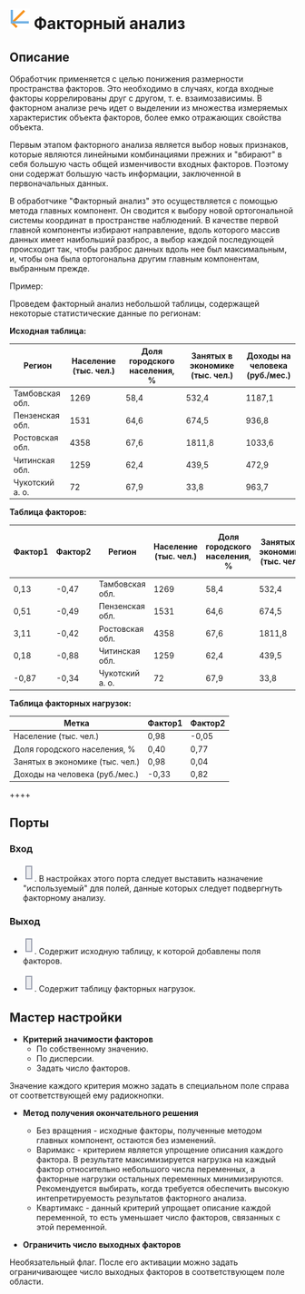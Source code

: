 # ![ ](../../media/app/icons/component_18/component_default-07.svg) Факторный анализ

## Описание

Обработчик применяется с целью понижения размерности пространства факторов. Это необходимо в случаях, когда входные факторы коррелированы друг с другом, т. е. взаимозависимы. В факторном анализе речь идет о выделении из множества измеряемых характеристик объекта факторов, более емко отражающих свойства объекта.

Первым этапом факторного анализа является выбор новых признаков, которые являются линейными комбинациями прежних и "вбирают" в себя большую часть общей изменчивости входных факторов. Поэтому они содержат большую часть информации, заключенной в первоначальных данных.

В обработчике "Факторный анализ" это осуществляется с помощью метода главных компонент. Он сводится к выбору новой ортогональной системы координат в пространстве наблюдений. В качестве первой главной компоненты избирают направление, вдоль которого массив данных имеет наибольший разброс, а выбор каждой последующей происходит так, чтобы разброс данных вдоль нее был максимальным, и, чтобы она была ортогональна другим главным компонентам, выбранным прежде.

Пример:

Проведем факторный анализ небольшой таблицы, содержащей некоторые статистические данные по регионам:

**Исходная таблица:**

| Регион | Население (тыс. чел.) | Доля городского населения, % | Занятых в экономике (тыс. чел.) | Доходы на человека (руб./мес.) |
| -------- | -------- | -------- | -------- | -------- |
| Тамбовская обл. | 1269 | 58,4 | 532,4 | 1187,1 |
| Пензенская обл. | 1531 | 64,6 | 674,5 | 936,8 |
| Ростовская обл. | 4358 | 67,6 | 1811,8 | 1033,6 |
| Читинская обл. | 1259 | 62,4 | 439,5 | 472,9 |
| Чукотский а. о. | 72 | 67,9 | 33,8 | 963,7 |

**Таблица факторов:**

| Фактор1 | Фактор2 | Регион | Население (тыс. чел.) | Доля городского населения, % | Занятых в экономике (тыс. чел.) | Доходы на человека (руб./мес.) |
| ------------- | ------------- | ------------ | ------------------------------------ | --------------------------------------------------- | ------------------------------------------------------ | ---------------------------------------------------- |
| 0,13 | -0,47 | Тамбовская обл. | 1269 | 58,4 | 532,4 | 1187,1 |
| 0,51 | -0,49 | Пензенская обл. | 1531 | 64,6 | 674,5 | 936,8 |
| 3,11 | -0,42 | Ростовская обл. | 4358 | 67,6 | 1811,8 | 1033,6 |
| 0,18 | -0,88 | Читинская обл. | 1259 | 62,4 | 439,5 | 472,9 |
| -0,87 | -0,34 | Чукотский а. о. | 72 | 67,9 | 33,8 | 963,7 |

**Таблица факторных нагрузок:**

| Метка | Фактор1 | Фактор2 |
| ---------- | ------------- | ------------- |
| Население (тыс. чел.) | 0,98 | -0,05 |
| Доля городского населения, % | 0,40 | 0,77 |
| Занятых в экономике (тыс. чел.) | 0,98 | 0,04 |
| Доходы на человека (руб./мес.) | -0,33 | 0,82 |

++++

## Порты

### Вход

* ![](../../media/app/icons/ports/input_table_inactive.svg). В настройках этого порта следует выставить назначение "используемый" для полей, данные которых следует подвергнуть факторному анализу.

### Выход

* ![](../../media/app/icons/ports/output_table_inactive.svg). Содержит исходную таблицу, к которой добавлены поля факторов.

* ![](../../media/app/icons/ports/output_table_inactive.svg). Содержит таблицу факторных нагрузок.

## Мастер настройки

* **Критерий значимости факторов**
  * По собственному значению.
  * По дисперсии.
  * Задать число факторов.

Значение каждого критерия можно задать в специальном поле справа от соответствующей ему радиокнопки.

* **Метод получения окончательного решения**
  * Без вращения - исходные факторы, полученные методом главных компонент, остаются без изменений.
  * Варимакс - критерием является упрощение описания каждого фактора. В результате максимизируется нагрузка на каждый фактор относительно небольшого числа переменных, а факторные нагрузки остальных переменных минимизируются. Рекомендуется выбирать, когда требуется обеспечить высокую интепретируемость результатов факторного анализа.
  * Квартимакс - данный критерий упрощает описание каждой переменной, то есть уменьшает число факторов, связанных с этой переменной.

* **Ограничить число выходных факторов**

Необязательный флаг. После его активации можно задать ограничивающее число выходных факторов в соответствующем поле области.
